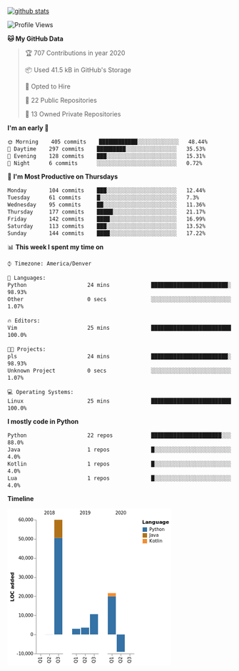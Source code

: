 

[![github stats](https://github-readme-stats.vercel.app/api?username=KGB33&count_private=true&show_icons=true&theme=gruvbox)](https://github.com/KGB33/github-readme-stats)

<!--START_SECTION:waka-->
![Profile Views](http://img.shields.io/badge/Profile%20Views-50-blue)

**🐱 My GitHub Data** 

> 🏆 707 Contributions in year 2020
 > 
> 📦 Used 41.5 kB in GitHub's Storage 
 > 
> 💼 Opted to Hire
 > 
> 📜 22 Public Repositories 
 > 
> 🔑 13 Owned Private Repositories 

**I'm an early 🐤** 

```text
🌞 Morning    405 commits    ████████████░░░░░░░░░░░░░   48.44% 
🌆 Daytime    297 commits    █████████░░░░░░░░░░░░░░░░   35.53% 
🌃 Evening    128 commits    ███░░░░░░░░░░░░░░░░░░░░░░   15.31% 
🌙 Night      6 commits      ░░░░░░░░░░░░░░░░░░░░░░░░░   0.72%

```
📅 **I'm Most Productive on Thursdays** 

```text
Monday       104 commits    ███░░░░░░░░░░░░░░░░░░░░░░   12.44% 
Tuesday      61 commits     █░░░░░░░░░░░░░░░░░░░░░░░░   7.3% 
Wednesday    95 commits     ██░░░░░░░░░░░░░░░░░░░░░░░   11.36% 
Thursday     177 commits    █████░░░░░░░░░░░░░░░░░░░░   21.17% 
Friday       142 commits    ████░░░░░░░░░░░░░░░░░░░░░   16.99% 
Saturday     113 commits    ███░░░░░░░░░░░░░░░░░░░░░░   13.52% 
Sunday       144 commits    ████░░░░░░░░░░░░░░░░░░░░░   17.22%

```


📊 **This week I spent my time on** 

```text
⌚︎ Timezone: America/Denver

💬 Languages: 
Python                   24 mins             ████████████████████████░   98.93% 
Other                    0 secs              ░░░░░░░░░░░░░░░░░░░░░░░░░   1.07%

🔥 Editors: 
Vim                      25 mins             █████████████████████████   100.0%

🐱‍💻 Projects: 
pls                      24 mins             ████████████████████████░   98.93% 
Unknown Project          0 secs              ░░░░░░░░░░░░░░░░░░░░░░░░░   1.07%

💻 Operating Systems: 
Linux                    25 mins             █████████████████████████   100.0%

```

**I mostly code in Python** 

```text
Python                   22 repos            ██████████████████████░░░   88.0% 
Java                     1 repos             █░░░░░░░░░░░░░░░░░░░░░░░░   4.0% 
Kotlin                   1 repos             █░░░░░░░░░░░░░░░░░░░░░░░░   4.0% 
Lua                      1 repos             █░░░░░░░░░░░░░░░░░░░░░░░░   4.0%

```


**Timeline**

![Chart not found](https://github.com/KGB33/KGB33/blob/master/charts/bar_graph.png) 


<!--END_SECTION:waka-->
